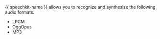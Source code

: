 {{ speechkit-name }} allows you to recognize and synthesize the following audio formats:

* LPCM
* OggOpus
* MP3
